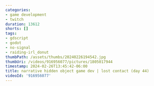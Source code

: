 ```yaml
---
categories:
- game development
- twitch
duration: 13612
shorts: []
tags:
- gdscript
- godot
- no-signal
- raiding-irl_donut
thumbPath: /assets/thumbs/20240226194542.jpg
thumbUri: /videos/916956077/pictures/1805017944
timestamp: 2024-02-26T13:45:42-06:00
title: narrative hidden object game dev | lost contact (day 44)
videoId: '916956077'
---
```

